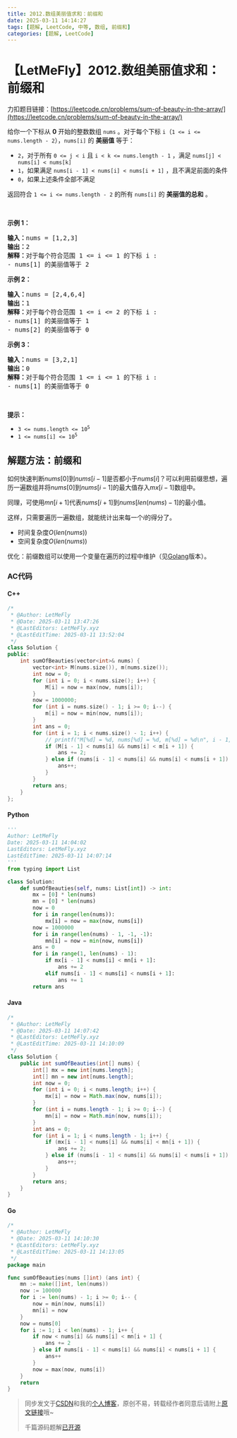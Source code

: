 ```yaml
---
title: 2012.数组美丽值求和：前缀和
date: 2025-03-11 14:14:27
tags: [题解, LeetCode, 中等, 数组, 前缀和]
categories: [题解, LeetCode]
---
```


# 【LetMeFly】2012.数组美丽值求和：前缀和

力扣题目链接：[https://leetcode.cn/problems/sum-of-beauty-in-the-array/](https://leetcode.cn/problems/sum-of-beauty-in-the-array/)

<p>给你一个下标从 <strong>0</strong> 开始的整数数组 <code>nums</code> 。对于每个下标 <code>i</code>（<code>1 &lt;= i &lt;= nums.length - 2</code>），<code>nums[i]</code> 的 <strong>美丽值</strong> 等于：</p>

<ul>
	<li><code>2</code>，对于所有 <code>0 &lt;= j &lt; i</code> 且 <code>i &lt; k &lt;= nums.length - 1</code> ，满足 <code>nums[j] &lt; nums[i] &lt; nums[k]</code></li>
	<li><code>1</code>，如果满足 <code>nums[i - 1] &lt; nums[i] &lt; nums[i + 1]</code> ，且不满足前面的条件</li>
	<li><code>0</code>，如果上述条件全部不满足</li>
</ul>

<p>返回符合 <code>1 &lt;= i &lt;= nums.length - 2</code> 的所有<em> </em><code>nums[i]</code><em> </em>的 <strong>美丽值的总和</strong> 。</p>

<p>&nbsp;</p>

<p><strong>示例 1：</strong></p>

<pre><strong>输入：</strong>nums = [1,2,3]
<strong>输出：</strong>2
<strong>解释：</strong>对于每个符合范围 1 &lt;= i &lt;= 1 的下标 i :
- nums[1] 的美丽值等于 2
</pre>

<p><strong>示例 2：</strong></p>

<pre><strong>输入：</strong>nums = [2,4,6,4]
<strong>输出：</strong>1
<strong>解释：</strong>对于每个符合范围 1 &lt;= i &lt;= 2 的下标 i :
- nums[1] 的美丽值等于 1
- nums[2] 的美丽值等于 0
</pre>

<p><strong>示例 3：</strong></p>

<pre><strong>输入：</strong>nums = [3,2,1]
<strong>输出：</strong>0
<strong>解释：</strong>对于每个符合范围 1 &lt;= i &lt;= 1 的下标 i :
- nums[1] 的美丽值等于 0
</pre>

<p>&nbsp;</p>

<p><strong>提示：</strong></p>

<ul>
	<li><code>3 &lt;= nums.length &lt;= 10<sup>5</sup></code></li>
	<li><code>1 &lt;= nums[i] &lt;= 10<sup>5</sup></code></li>
</ul>


    
## 解题方法：前缀和

如何快速判断$nums[0]$到$nums[i - 1]$是否都小于$nums[i]$？可以利用前缀思想，遍历一遍数组并将$nums[0]$到$nums[i - 1]$的最大值存入$mx[i - 1]$数组中。

同理，可使用$mn[i + 1]$代表$nums[i + 1]$到$nums[len(nums) - 1]$的最小值。

这样，只需要遍历一遍数组，就能统计出来每一个$i$的得分了。

+ 时间复杂度$O(len(nums))$
+ 空间复杂度$O(len(nums))$

优化：前缀数组可以使用一个变量在遍历的过程中维护（见[Golang](#go)版本）。

### AC代码

#### C++

```cpp
/*
 * @Author: LetMeFly
 * @Date: 2025-03-11 13:47:26
 * @LastEditors: LetMeFly.xyz
 * @LastEditTime: 2025-03-11 13:52:04
 */
class Solution {
public:
    int sumOfBeauties(vector<int>& nums) {
        vector<int> M(nums.size()), m(nums.size());
        int now = 0;
        for (int i = 0; i < nums.size(); i++) {
            M[i] = now = max(now, nums[i]);
        }
        now = 1000000;
        for (int i = nums.size() - 1; i >= 0; i--) {
            m[i] = now = min(now, nums[i]);
        }
        int ans = 0;
        for (int i = 1; i < nums.size() - 1; i++) {
            // printf("M[%d] = %d, nums[%d] = %d, m[%d] = %d\n", i - 1, M[i - 1], i, nums[i], i + 1, m[i + 1]);  // ********
            if (M[i - 1] < nums[i] && nums[i] < m[i + 1]) {
                ans += 2;
            } else if (nums[i - 1] < nums[i] && nums[i] < nums[i + 1]) {
                ans++;
            }
        }
        return ans;
    }
};
```

#### Python

```python
'''
Author: LetMeFly
Date: 2025-03-11 14:04:02
LastEditors: LetMeFly.xyz
LastEditTime: 2025-03-11 14:07:14
'''
from typing import List

class Solution:
    def sumOfBeauties(self, nums: List[int]) -> int:
        mx = [0] * len(nums)
        mn = [0] * len(nums)
        now = 0
        for i in range(len(nums)):
            mx[i] = now = max(now, nums[i])
        now = 1000000
        for i in range(len(nums) - 1, -1, -1):
            mn[i] = now = min(now, nums[i])
        ans = 0
        for i in range(1, len(nums) - 1):
            if mx[i - 1] < nums[i] < mn[i + 1]:
                ans += 2
            elif nums[i - 1] < nums[i] < nums[i + 1]:
                ans += 1
        return ans
```

#### Java

```java
/*
 * @Author: LetMeFly
 * @Date: 2025-03-11 14:07:42
 * @LastEditors: LetMeFly.xyz
 * @LastEditTime: 2025-03-11 14:10:09
 */
class Solution {
    public int sumOfBeauties(int[] nums) {
        int[] mx = new int[nums.length];
        int[] mn = new int[nums.length];
        int now = 0;
        for (int i = 0; i < nums.length; i++) {
            mx[i] = now = Math.max(now, nums[i]);
        }
        for (int i = nums.length - 1; i >= 0; i--) {
            mn[i] = now = Math.min(now, nums[i]);
        }
        int ans = 0;
        for (int i = 1; i < nums.length - 1; i++) {
            if (mx[i - 1] < nums[i] && nums[i] < mn[i + 1]) {
                ans += 2;
            } else if (nums[i - 1] < nums[i] && nums[i] < nums[i + 1]) {
                ans++;
            }
        }
        return ans;
    }
}
```

#### Go

```go
/*
 * @Author: LetMeFly
 * @Date: 2025-03-11 14:10:30
 * @LastEditors: LetMeFly.xyz
 * @LastEditTime: 2025-03-11 14:13:05
 */
package main

func sumOfBeauties(nums []int) (ans int) {
    mn := make([]int, len(nums))
    now := 100000
    for i := len(nums) - 1; i >= 0; i-- {
        now = min(now, nums[i])
        mn[i] = now
    }
    now = nums[0]
    for i := 1; i < len(nums) - 1; i++ {
        if now < nums[i] && nums[i] < mn[i + 1] {
            ans += 2
        } else if nums[i - 1] < nums[i] && nums[i] < nums[i + 1] {
            ans++
        }
        now = max(now, nums[i])
    }
    return
}
```

> 同步发文于[CSDN](https://letmefly.blog.csdn.net/article/details/146177984)和我的[个人博客](https://blog.letmefly.xyz/)，原创不易，转载经作者同意后请附上[原文链接](https://blog.letmefly.xyz/2025/03/11/LeetCode%202012.%E6%95%B0%E7%BB%84%E7%BE%8E%E4%B8%BD%E5%80%BC%E6%B1%82%E5%92%8C/)哦~
>
> 千篇源码题解[已开源](https://github.com/LetMeFly666/LeetCode)
